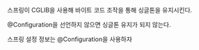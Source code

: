 
스프링이 CGLIB을 사용해 바이트 코드 조작을 통해 싱글톤을 유지시킨다.

@Configuration을 선언하지 않으면 싱글톤 유지가 되지 않는다.

스프링 설정 정보는 @Configuration을 사용하자